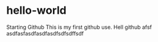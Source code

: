 # hello-world
Starting Github
This is my first github use.
Hell github
afsf asdfasfasdfasdfasdfsdfsdffsdf
